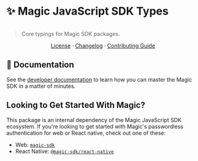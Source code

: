 # ✨ Magic JavaScript SDK Types

[![<MagicLabs>](https://circleci.com/gh/magiclabs/magic-js.svg?style=shield)](https://circleci.com/gh/magiclabs/magic-js)

> Core typings for Magic SDK packages.

<p align="center">
  <a href="https://github.com/magiclabs/magic-js/blob/master/packages/types/LICENSE">License</a> ·
  <a href="https://github.com/magiclabs/magic-js/blob/master/packages/types/CHANGELOG.md">Changelog</a> ·
  <a href="https://github.com/magiclabs/magic-js/blob/master/CONTRIBUTING.md">Contributing Guide</a>
</p>

## 📖 Documentation

See the [developer documentation](https://docs.magic.link) to learn how you can master the Magic SDK in a matter of minutes.

## Looking to Get Started With Magic?

This package is an internal dependency of the Magic JavaScript SDK ecosystem. If you're looking to get started with Magic's passwordless authentication for web or React native, check out one of these:

- Web: [`magic-sdk`](https://github.com/magiclabs/magic-js/tree/master/packages/web)
- React Native: [`@magic-sdk/react-native`](https://github.com/magiclabs/magic-js/tree/master/packages/react-native)
